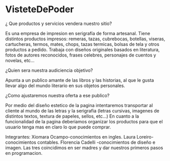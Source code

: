 # VisteteDePoder
¿ Que productos y servicios vendera nuestro sitio?

Es una empresa de impresion en serigrafía de forma artesanal.
Tiene distintos productos impresos: remeras, tazas, cubrebocas, botellas, viseras, cartucheras, termos, mates, chops, tazas termicas, bolsas de tela y otros productos a pedido.
Trabaja con diseños originales basados en literatura,  fotos de autores reconocidos, frases celebres, personajes de cuentos y novelas, etc...

¿Quien sera nuestra audiciencia objetivo?

 Apunta a un publico amante de las libros y las historias, al que le gusta llevar algo del mundo literario en sus objetos personales.

 ¿Como ajustaremos nuestra oferta a ese publico?

 Por medio del diseño estetico de la pagina intentaremos transportar al cliente al mundo de las letras y la serigrafia (letras cursivas, imagenes de distintos textos, textura de papeles, sellos, etc...)
 En cuanto a la funcionalidad de la pagina deberiamos organizar los productos para que el usuario tenga mas en claro lo que puede comprar.

 Integrantes:
 Xiomara Ocampo-conocimientos en ingles.
 Laura Loreiro-conocimientos contables.
 Florencia Cadelli -conocimientos de diseño e imagen.
 Las tres coincidimos en ser madres y dar nuestros primeros pasos en programacion.
 
 
